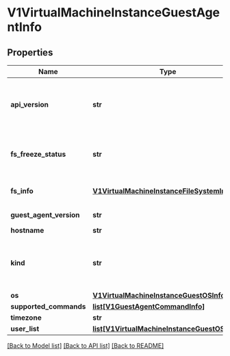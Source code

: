# V1VirtualMachineInstanceGuestAgentInfo

## Properties
Name | Type | Description | Notes
------------ | ------------- | ------------- | -------------
**api_version** | **str** | APIVersion defines the versioned schema of this representation of an object. Servers should convert recognized schemas to the latest internal value, and may reject unrecognized values. More info: https://git.k8s.io/community/contributors/devel/sig-architecture/api-conventions.md#resources | [optional] 
**fs_freeze_status** | **str** | FSFreezeStatus indicates whether a freeze operation was requested for the guest filesystem. It will be set to \&quot;frozen\&quot; if the request was made, or unset otherwise. This does not reflect the actual state of the guest filesystem. | [optional] 
**fs_info** | [**V1VirtualMachineInstanceFileSystemInfo**](V1VirtualMachineInstanceFileSystemInfo.md) | FSInfo is a guest os filesystem information containing the disk mapping and disk mounts with usage | [optional] 
**guest_agent_version** | **str** | GAVersion is a version of currently installed guest agent | [optional] 
**hostname** | **str** | Hostname represents FQDN of a guest | [optional] 
**kind** | **str** | Kind is a string value representing the REST resource this object represents. Servers may infer this from the endpoint the client submits requests to. Cannot be updated. In CamelCase. More info: https://git.k8s.io/community/contributors/devel/sig-architecture/api-conventions.md#types-kinds | [optional] 
**os** | [**V1VirtualMachineInstanceGuestOSInfo**](V1VirtualMachineInstanceGuestOSInfo.md) | OS contains the guest operating system information | [optional] 
**supported_commands** | [**list[V1GuestAgentCommandInfo]**](V1GuestAgentCommandInfo.md) | Return command list the guest agent supports | [optional] 
**timezone** | **str** | Timezone is guest os current timezone | [optional] 
**user_list** | [**list[V1VirtualMachineInstanceGuestOSUser]**](V1VirtualMachineInstanceGuestOSUser.md) | UserList is a list of active guest OS users | [optional] 

[[Back to Model list]](../README.md#documentation-for-models) [[Back to API list]](../README.md#documentation-for-api-endpoints) [[Back to README]](../README.md)


